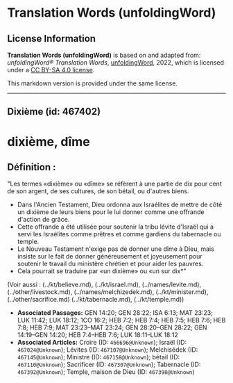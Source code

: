 # Translation Words (unfoldingWord)

## License Information

**Translation Words (unfoldingWord)** is based on and adapted from: _unfoldingWord® Translation Words_, [unfoldingWord](https://unfoldingword.org/utw), 2022, which is licensed under a [CC BY-SA 4.0 license](https://creativecommons.org/licenses/by-sa/4.0/legalcode.en).

This markdown version is provided under the same license.



--------------------------------

## Dixième (id: 467402)

dixième, dîme
=============

Définition :
------------

"Les termes «dixième» ou «dîme» se réfèrent à une partie de dix pour cent de son argent, de ses cultures, de son bétail, ou d'autres biens.

* Dans l'Ancien Testament, Dieu ordonna aux Israélites de mettre de côté un dixième de leurs biens pour le lui donner comme une offrande d'action de grâce.
* Cette offrande a été utilisée pour soutenir la tribu lévite d'Israël qui a servi les Israélites comme prêtres et comme gardiens du tabernacle ou temple.
* Le Nouveau Testament n'exige pas de donner une dîme à Dieu, mais insiste sur le fait de donner généreusement et joyeusement pour soutenir le travail du ministère chrétien et pour aider les pauvres.
* Cela pourrait se traduire par «un dixième» ou «un sur dix\*"

(Voir aussi : (../kt/believe.md), (../kt/israel.md), (../names/levite.md), (../other/livestock.md), (../names/melchizedek.md), (../kt/minister.md), (../other/sacrifice.md) (../kt/tabernacle.md), (../kt/temple.md))

* **Associated Passages:** GEN 14:20; GEN 28:22; ISA 6:13; MAT 23:23; LUK 11:42; LUK 18:12; 1CO 16:2; HEB 7:2; HEB 7:4; HEB 7:5; HEB 7:6; HEB 7:8; HEB 7:9; MAT 23:23–MAT 23:24; GEN 28:20–GEN 28:22; GEN 14:19–GEN 14:20; HEB 7:4–HEB 7:6; LUK 18:11–LUK 18:12
* **Associated Articles:** Croire (ID: `466696@Unknown`); Israël (ID: `467024@Unknown`); Lévites (ID: `467107@Unknown`); Melchisédek (ID: `467145@Unknown`); Ministre (ID: `467158@Unknown`); bétail (ID: `467110@Unknown`); Sacrificer (ID: `467307@Unknown`); Tabernacle (ID: `467392@Unknown`); Temple, maison de Dieu (ID: `467398@Unknown`)

